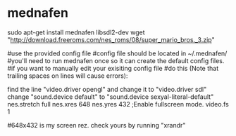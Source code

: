 # mednafen

sudo apt-get install mednafen libsdl2-dev
wget "http://download.freeroms.com/nes_roms/08/super_mario_bros._3.zip"

#use the provided config file
#config file should be located in ~/.mednafen/
#you'll need to run mednafen once so it can create the default config files.
#if you want to manually edit your exisiting config file
#do this (Note that trailing spaces on lines will cause errors):

find the line "video.driver opengl" and change it to "video.driver sdl"
change "sound.device default" to "sound.device sexyal-literal-default"
nes.stretch full
nes.xres 648
nes.yres 432
;Enable fullscreen mode.
video.fs 1

#648x432 is my screen rez.  check yours by running "xrandr"
